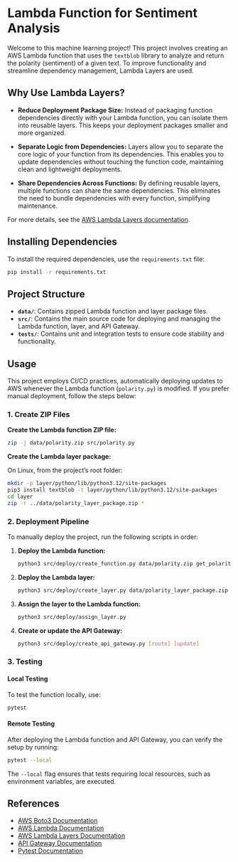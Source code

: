 # Lambda Function for Sentiment Analysis

Welcome to this machine learning project! This project involves creating an AWS Lambda function that uses the `textblob` library to analyze and return the polarity (sentiment) of a given text. To improve functionality and streamline dependency management, Lambda Layers are used.

## Why Use Lambda Layers?

- **Reduce Deployment Package Size:** Instead of packaging function dependencies directly with your Lambda function, you can isolate them into reusable layers. This keeps your deployment packages smaller and more organized.

- **Separate Logic from Dependencies:** Layers allow you to separate the core logic of your function from its dependencies. This enables you to update dependencies without touching the function code, maintaining clean and lightweight deployments.

- **Share Dependencies Across Functions:** By defining reusable layers, multiple functions can share the same dependencies. This eliminates the need to bundle dependencies with every function, simplifying maintenance.

For more details, see the [AWS Lambda Layers documentation](https://docs.aws.amazon.com/lambda/latest/dg/chapter-layers.html).

## Installing Dependencies

To install the required dependencies, use the `requirements.txt` file:

```bash
pip install -r requirements.txt
```

## Project Structure

- **`data/`**: Contains zipped Lambda function and layer package files.
- **`src/`**: Contains the main source code for deploying and managing the Lambda function, layer, and API Gateway.
- **`tests/`**: Contains unit and integration tests to ensure code stability and functionality.

## Usage

This project employs CI/CD practices, automatically deploying updates to AWS whenever the Lambda function (`polarity.py`) is modified. If you prefer manual deployment, follow the steps below:

### 1. Create ZIP Files

**Create the Lambda function ZIP file:**

```bash
zip -j data/polarity.zip src/polarity.py
```

**Create the Lambda layer package:**

On Linux, from the project’s root folder:

```bash
mkdir -p layer/python/lib/python3.12/site-packages
pip3 install textblob -t layer/python/lib/python3.12/site-packages
cd layer
zip -r ../data/polarity_layer_package.zip *
```

### 2. Deployment Pipeline

To manually deploy the project, run the following scripts in order:

1. **Deploy the Lambda function:**
   ```bash
   python3 src/deploy/create_function.py data/polarity.zip get_polarity [update]
   ```

2. **Deploy the Lambda layer:**
   ```bash
   python3 src/deploy/create_layer.py data/polarity_layer_package.zip [update]
   ```

3. **Assign the layer to the Lambda function:**
   ```bash
   python3 src/deploy/assign_layer.py
   ```

4. **Create or update the API Gateway:**
   ```bash
   python3 src/deploy/create_api_gateway.py [route] [update]
   ```

### 3. Testing

#### Local Testing

To test the function locally, use:

```bash
pytest
```

#### Remote Testing

After deploying the Lambda function and API Gateway, you can verify the setup by running:

```bash
pytest --local
```

The `--local` flag ensures that tests requiring local resources, such as environment variables, are executed.

## References

- [AWS Boto3 Documentation](https://boto3.amazonaws.com/v1/documentation/api/latest/index.html)
- [AWS Lambda Documentation](https://docs.aws.amazon.com/lambda/)
- [AWS Lambda Layers Documentation](https://docs.aws.amazon.com/lambda/latest/dg/chapter-layers.html)
- [API Gateway Documentation](https://docs.aws.amazon.com/apigateway/)
- [Pytest Documentation](https://docs.pytest.org/en/stable/)
